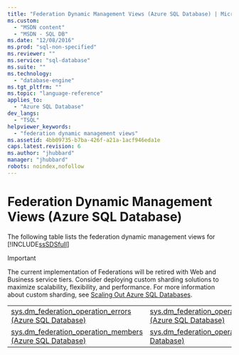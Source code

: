 ```yaml
---
title: "Federation Dynamic Management Views (Azure SQL Database) | Microsoft Docs"
ms.custom: 
  - "MSDN content"
  - "MSDN - SQL DB"
ms.date: "12/08/2016"
ms.prod: "sql-non-specified"
ms.reviewer: ""
ms.service: "sql-database"
ms.suite: ""
ms.technology: 
  - "database-engine"
ms.tgt_pltfrm: ""
ms.topic: "language-reference"
applies_to: 
  - "Azure SQL Database"
dev_langs: 
  - "TSQL"
helpviewer_keywords: 
  - "federation dynamic management views"
ms.assetid: 4bb09735-b7ba-426f-a21a-1acf946eda1e
caps.latest.revision: 6
ms.author: "jhubbard"
manager: "jhubbard"
robots: noindex,nofollow
---
```

# Federation Dynamic Management Views (Azure SQL Database)
  The following table lists the federation dynamic management views for [!INCLUDE[ssSDSfull](../a9retired/includes/sssdsfull-md.md)]  
  
> [!IMPORTANT]  
>  The current implementation of Federations will be retired with Web and Business service tiers. Consider deploying custom sharding solutions to maximize scalability, flexibility, and performance. For more information about custom sharding, see [Scaling Out Azure SQL Databases](http://go.microsoft.com/fwlink/?LinkId=397318).  
  
|||  
|-|-|  
|[sys.dm_federation_operation_errors &#40;Azure SQL Database&#41;](../a9retired/sys.dm-federation-operation-errors-azure-sql-database.md)|[sys.dm_federation_operation_error_members &#40;Azure SQL Database&#41;](../a9retired/sys.dm-federation-operation-error-members-azure-sql-database.md)|  
|[sys.dm_federation_operation_members &#40;Azure SQL Database&#41;](../a9retired/sys.dm-federation-operation-members-azure-sql-database.md)|[sys.dm_federation_operations &#40;Azure SQL Database&#41;](../a9retired/sys.dm-federation-operations-azure-sql-database.md)|  
  
  